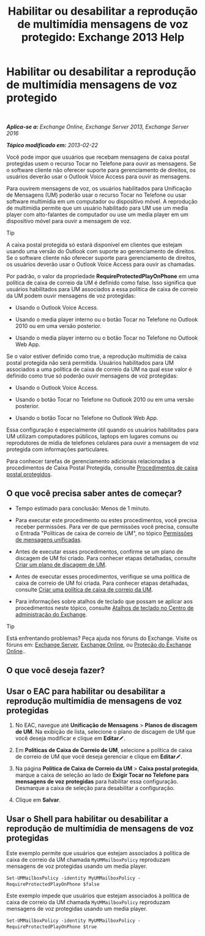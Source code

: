 ﻿---
title: 'Habilitar ou desabilitar a reprodução de multimídia mensagens de voz protegido: Exchange 2013 Help'
TOCTitle: Habilitar ou desabilitar a reprodução de multimídia mensagens de voz protegido
ms:assetid: 3c33370c-4262-42b1-8d83-d61fc7c426cd
ms:mtpsurl: https://technet.microsoft.com/pt-br/library/Ee423543(v=EXCHG.150)
ms:contentKeyID: 52058398
ms.date: 05/22/2018
mtps_version: v=EXCHG.150
ms.translationtype: MT
---

# Habilitar ou desabilitar a reprodução de multimídia mensagens de voz protegido

 

_**Aplica-se a:** Exchange Online, Exchange Server 2013, Exchange Server 2016_

_**Tópico modificado em:** 2013-02-22_

Você pode impor que usuários que recebam mensagens de caixa postal protegidas usem o recurso Tocar no Telefone para ouvir as mensagens. Se o software cliente não oferecer suporte para gerenciamento de direitos, os usuários deverão usar o Outlook Voice Access para ouvir as mensagens.

Para ouvirem mensagens de voz, os usuários habilitados para Unificação de Mensagens (UM) poderão usar o recurso Tocar no Telefone ou usar software multimídia em um computador ou dispositivo móvel. A reprodução de multimídia permite que um usuário habilitado para UM use um media player com alto-falantes de computador ou use um media player em um dispositivo móvel para ouvir a mensagem de voz.


> [!TIP]
> A caixa postal protegida só estará disponível em clientes que estejam usando uma versão do Outlook com suporte ao gerenciamento de direitos. Se o software cliente não oferecer suporte para gerenciamento de direitos, os usuários deverão usar o Outlook Voice Access para ouvir as chamadas.



Por padrão, o valor da propriedade **RequireProtectedPlayOnPhone** em uma política de caixa de correio da UM é definido como false. Isso significa que usuários habilitados para UM associados a essa política de caixa de correio da UM podem ouvir mensagens de voz protegidas:

  - Usando o Outlook Voice Access.

  - Usando o media player interno ou o botão Tocar no Telefone no Outlook 2010 ou em uma versão posterior.

  - Usando o media player interno ou o botão Tocar no Telefone no Outlook Web App.

Se o valor estiver definido como true, a reprodução multimídia de caixa postal protegida não será permitida. Usuários habilitados para UM associados a uma política de caixa de correio da UM na qual esse valor é definido como true só poderão ouvir mensagens de voz protegidas:

  - Usando o Outlook Voice Access.

  - Usando o botão Tocar no Telefone no Outlook 2010 ou em uma versão posterior.

  - Usando o botão Tocar no Telefone no Outlook Web App.

Essa configuração é especialmente útil quando os usuários habilitados para UM utilizam computadores públicos, laptops em lugares comuns ou reprodutores de mídia de telefones celulares para ouvir a mensagem de voz protegida com informações particulares.

Para conhecer tarefas de gerenciamento adicionais relacionadas a procedimentos de Caixa Postal Protegida, consulte [Procedimentos de caixa postal protegidos](protected-voice-mail-procedures-exchange-2013-help.md).

## O que você precisa saber antes de começar?

  - Tempo estimado para conclusão: Menos de 1 minuto.

  - Para executar este procedimento ou estes procedimentos, você precisa receber permissões. Para ver de que permissões você precisa, consulte o Entrada "Políticas de caixa de correio de UM", no tópico [Permissões de mensagens unificadas](unified-messaging-permissions-exchange-2013-help.md).

  - Antes de executar esses procedimentos, confirme se um plano de discagem de UM foi criado. Para conhecer etapas detalhadas, consulte [Criar um plano de discagem de UM](create-a-um-dial-plan-exchange-2013-help.md).

  - Antes de executar esses procedimentos, verifique se uma política de caixa de correio de UM foi criada. Para conhecer etapas detalhadas, consulte [Criar uma política de caixa de correio da UM](create-a-um-mailbox-policy-exchange-2013-help.md).

  - Para informações sobre atalhos de teclado que possam se aplicar aos procedimentos neste tópico, consulte [Atalhos de teclado no Centro de administração do Exchange](keyboard-shortcuts-in-the-exchange-admin-center-exchange-online-protection-help.md).


> [!TIP]
> Está enfrentando problemas? Peça ajuda nos fóruns do Exchange. Visite os fóruns em: <A href="https://go.microsoft.com/fwlink/p/?linkid=60612">Exchange Server</A>, <A href="https://go.microsoft.com/fwlink/p/?linkid=267542">Exchange Online</A>, ou <A href="https://go.microsoft.com/fwlink/p/?linkid=285351">Proteção do Exchange Online</A>..



## O que você deseja fazer?

## Usar o EAC para habilitar ou desabilitar a reprodução multimídia de mensagens de voz protegidas

1.  No EAC, navegue até **Unificação de Mensagens** \> **Planos de discagem de UM**. Na exibição de lista, selecione o plano de discagem de UM que você deseja modificar e clique em **Editar**![Ícone de edição](images/JJ218640.6f53ccb2-1f13-4c02-bea0-30690e6ea71d(EXCHG.150).gif "Ícone de edição").

2.  Em **Políticas de Caixa de Correio de UM**, selecione a política de caixa de correio de UM que você deseja gerenciar e clique em **Editar**![Ícone de edição](images/JJ218640.6f53ccb2-1f13-4c02-bea0-30690e6ea71d(EXCHG.150).gif "Ícone de edição").

3.  Na página **Política de Caixa de Correio da UM** \> **Caixa postal protegida**, marque a caixa de seleção ao lado de **Exigir Tocar no Telefone para mensagens de voz protegidas** para habilitar essa configuração. Desmarque a caixa de seleção para desabilitar a configuração.

4.  Clique em **Salvar**.

## Usar o Shell para habilitar ou desabilitar a reprodução de multimídia de mensagens de voz protegidas

Este exemplo permite que usuários que estejam associados à política de caixa de correio da UM chamada `MyUMMailboxPolicy` reproduzam mensagens de voz protegidas usando um media player.

    Set-UMMailboxPolicy -identity MyUMMailboxPolicy -RequireProtectedPlayOnPhone $false

Este exemplo impede que usuários que estejam associados à política de caixa de correio da UM chamada `MyUMMailboxPolicy` reproduzam mensagens de voz protegidas usando um media player.

    Set-UMMailboxPolicy -identity MyUMMailboxPolicy -RequireProtectedPlayOnPhone $true

